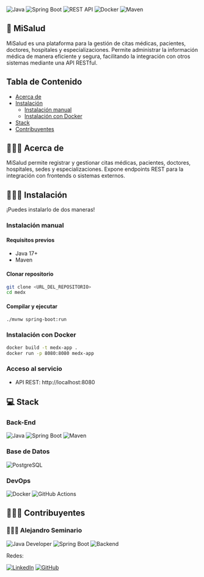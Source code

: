 ![Java](https://img.shields.io/badge/java-%23ED8B00.svg?style=for-the-badge&logo=openjdk&logoColor=white)
![Spring Boot](https://img.shields.io/badge/Spring_Boot-6DB33F?style=for-the-badge&logo=spring-boot&logoColor=white)
![REST API](https://img.shields.io/badge/REST_API-blue?style=for-the-badge)
![Docker](https://img.shields.io/badge/Docker-2496ED?style=for-the-badge&logo=docker&logoColor=white)
![Maven](https://img.shields.io/badge/Maven-C71A36?style=for-the-badge&logo=apache-maven&logoColor=white)

## 🏥 MiSalud

MiSalud es una plataforma para la gestión de citas médicas, pacientes, doctores, hospitales y especializaciones. Permite administrar la información médica de manera eficiente y segura, facilitando la integración con otros sistemas mediante una API RESTful.

## Tabla de Contenido
- [Acerca de](#-acerca-de)
- [Instalación](#-instalación)
  - [Instalación manual](#instalación-manual)
  - [Instalación con Docker](#instalación-con-docker)
- [Stack](#-stack)
- [Contribuyentes](#-contribuyentes)

## 👩🏻‍💻 Acerca de

MiSalud permite registrar y gestionar citas médicas, pacientes, doctores, hospitales, sedes y especializaciones. Expone endpoints REST para la integración con frontends o sistemas externos.

## 👩🏻‍🔬 Instalación

¡Puedes instalarlo de dos maneras!

### Instalación manual

#### Requisitos previos
- Java 17+
- Maven

#### Clonar repositorio
```bash
git clone <URL_DEL_REPOSITORIO>
cd medx
```

#### Compilar y ejecutar
```bash
./mvnw spring-boot:run
```

### Instalación con Docker

```bash
docker build -t medx-app .
docker run -p 8080:8080 medx-app
```

### Acceso al servicio
- API REST: http://localhost:8080

## 💻 Stack

### Back-End
![Java](https://img.shields.io/badge/Java-ED8B00?style=for-the-badge&logo=java&logoColor=white)
![Spring Boot](https://img.shields.io/badge/Spring_Boot-6DB33F?style=for-the-badge&logo=spring-boot&logoColor=white)
![Maven](https://img.shields.io/badge/Maven-C71A36?style=for-the-badge&logo=apache-maven&logoColor=white)

### Base de Datos
![PostgreSQL](https://img.shields.io/badge/PostgreSQL-316192?style=for-the-badge&logo=postgresql&logoColor=white)

### DevOps
![Docker](https://img.shields.io/badge/Docker-2496ED?style=for-the-badge&logo=docker&logoColor=white)
![GitHub Actions](https://img.shields.io/badge/github%20actions-%232671E5.svg?style=for-the-badge&logo=githubactions&logoColor=white)

## 👩🏻‍🔬 Contribuyentes

### 🧑🏻‍🔬 Alejandro Seminario
![Java Developer](https://img.shields.io/badge/Java_Developer-orange)
![Spring Boot](https://img.shields.io/badge/Spring_Boot-6DB33F)
![Backend](https://img.shields.io/badge/Backend-blue)

Redes:

[![LinkedIn][1]][2] [![GitHub][3]][4]

[1]:  https://img.shields.io/badge/linkedin-%230077B5.svg?style=for-the-badge&logo=linkedin&logoColor=white
[2]:  https://www.linkedin.com/in/alejandroseminariomedina/
[3]:  https://img.shields.io/badge/github-%23121011.svg?style=for-the-badge&logo=github&logoColor=white
[4]:  https://github.com/seminarioA
